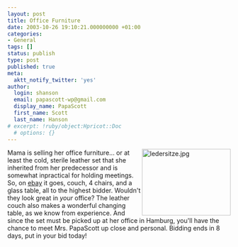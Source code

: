 ```yaml
---
layout: post
title: Office Furniture
date: 2003-10-26 19:10:21.000000000 +01:00
categories:
- General
tags: []
status: publish
type: post
published: true
meta:
  aktt_notify_twitter: 'yes'
author:
  login: shanson
  email: papascott-wp@gmail.com
  display_name: PapaScott
  first_name: Scott
  last_name: Hanson
# excerpt: !ruby/object:Hpricot::Doc
  # options: {}
---
```

<p><a title="Design Sitzgruppe Leder schwarz + Glastisch !" href="http://cgi.ebay.de/ws/eBayISAPI.dll?ViewItem&item=2355639505"><img alt="ledersitze.jpg" src="http://www.papascott.de/wordpress/wp-content/uploads/2003/10/ledersitze.jpg" width="200" height="150" border="0" align="right" /></a>Mama is selling her office furniture... or at least the cold, sterile leather set that she inherited from her predecessor and is somewhat inpractical for holding meetings. So, on <a title="Design Sitzgruppe Leder schwarz + Glastisch !" href="http://cgi.ebay.de/ws/eBayISAPI.dll?ViewItem&item=2355639505">ebay</a> it goes, couch, 4 chairs, and a glass table, all to the highest bidder. Wouldn't they look great in <em>your</em> office? The leather couch also makes a wonderful changing table, as we know from experience. And since the set must be picked up at her office in Hamburg, you'll have the chance to meet Mrs. PapaScott up close and personal. Bidding ends in 8 days, put in your bid today!</p>
